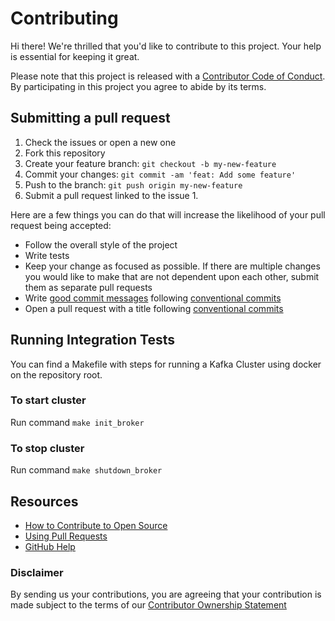 # Contributing

Hi there! We're thrilled that you'd like to contribute to this project. Your help is essential for keeping it great.

Please note that this project is released with a [Contributor Code of Conduct][code-of-conduct]. By participating in this project you agree to abide by its terms.

## Submitting a pull request

1.  Check the issues or open a new one
2.  Fork this repository
3.  Create your feature branch: `git checkout -b my-new-feature`
4.  Commit your changes: `git commit -am 'feat: Add some feature'`
5.  Push to the branch: `git push origin my-new-feature`
6.  Submit a pull request linked to the issue 1.

Here are a few things you can do that will increase the likelihood of your pull request being accepted:

-   Follow the overall style of the project
-   Write tests
-   Keep your change as focused as possible. If there are multiple changes you would like to make that are not dependent upon each other, submit them as separate pull requests
-   Write [good commit messages](http://tbaggery.com/2008/04/19/a-note-about-git-commit-messages.html) following [conventional commits](https://www.conventionalcommits.org/en/v1.0.0/)
-   Open a pull request with a title following [conventional commits](https://www.conventionalcommits.org/en/v1.0.0/)

## Running Integration Tests

You can find a Makefile with steps for running a Kafka Cluster using docker on the repository root.

### To start cluster

Run command `make init_broker`

### To stop cluster

Run command `make shutdown_broker`


## Resources

-   [How to Contribute to Open Source](https://opensource.guide/how-to-contribute/)
-   [Using Pull Requests](https://help.github.com/articles/about-pull-requests/)
-   [GitHub Help](https://help.github.com)

### Disclaimer

By sending us your contributions, you are agreeing that your contribution is made subject to the terms of our [Contributor Ownership Statement](https://github.com/Farfetch/.github/blob/master/COS.md)

[code-of-conduct]: CODE_OF_CONDUCT.md